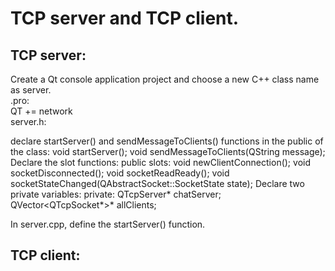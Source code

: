 # TCP server and TCP client.


## TCP server:
Create a Qt console application project and choose a new C++ class name as server.<br>
.pro: <br>
QT += network <br>
server.h:<br>

declare startServer() and sendMessageToClients() functions in the public of the class:
void startServer();
void sendMessageToClients(QString message);
Declare the slot functions:
public slots:
	void newClientConnection();
	void socketDisconnected();
	void socketReadReady();
	void socketStateChanged(QAbstractSocket::SocketState state);
Declare two private variables:
private:
	QTcpServer* chatServer;
	QVector<QTcpSocket*>* allClients;

In server.cpp, define the startServer() function.


###


## TCP client:

